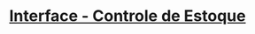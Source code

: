 # [Interface - Controle de Estoque](https://emersonviniciusbraga.github.io/Controle-de-Estoque---Loja/dashboard.html)
